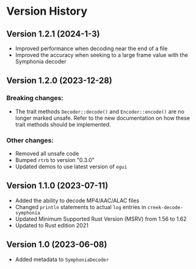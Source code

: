 # Version History

## Version 1.2.1 (2024-1-3)

- Improved performance when decoding near the end of a file
- Improved the accuracy when seeking to a large frame value with the Symphonia decoder

## Version 1.2.0 (2023-12-28)

### Breaking changes:

- The trait methods `Decoder::decode()` and `Encoder::encode()` are no longer marked unsafe. Refer to the new documentation on how these trait methods should be implemented.

### Other changes:

- Removed all unsafe code
- Bumped `rtrb` to version "0.3.0"
- Updated demos to use latest version of `egui`

## Version 1.1.0 (2023-07-11)

- Added the ability to decode MP4/AAC/ALAC files
- Changed `println` statements to actual `log` entries in `creek-decode-symphonia`
- Updated Minimum Supported Rust Version (MSRV) from 1.56 to 1.62
- Updated to Rust edition 2021

## Version 1.0 (2023-06-08)

- Added metadata to `SymphoniaDecoder`
